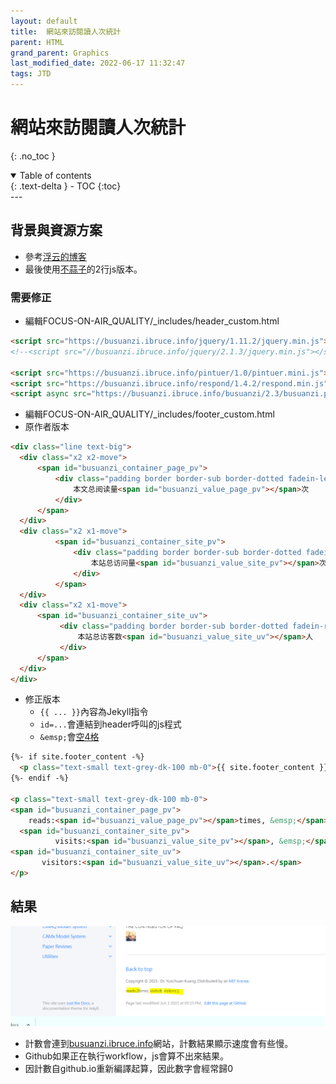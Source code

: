 ```yaml
---
layout: default
title:  網站來訪閱讀人次統計
parent: HTML
grand_parent: Graphics
last_modified_date: 2022-06-17 11:32:47
tags: JTD 
---
```


# 網站來訪閱讀人次統計

{: .no_toc }

<details open markdown="block">
  <summary>
    Table of contents
  </summary>
  {: .text-delta }
- TOC
{:toc}
</details>
---

## 背景與資源方案

- 參考[浮云的博客](https://last2win.com/2020/01/19/GitHub-jekyll-view-counter/)
- 最後使用[不蒜子](https://cloud.tencent.com/developer/article/1669144)的2行js版本。

### 需要修正
- 編輯FOCUS-ON-AIR_QUALITY/_includes/header_custom.html

```html
<script src="https://busuanzi.ibruce.info/jquery/1.11.2/jquery.min.js"></script>
<!--<script src="//busuanzi.ibruce.info/jquery/2.1.3/jquery.min.js"></script>-->

<script src="https://busuanzi.ibruce.info/pintuer/1.0/pintuer.mini.js"></script>
<script src="https://busuanzi.ibruce.info/respond/1.4.2/respond.min.js"></script>
<script async src="https://busuanzi.ibruce.info/busuanzi/2.3/busuanzi.pure.mini.js"></script>

```
- 編輯FOCUS-ON-AIR_QUALITY/_includes/footer_custom.html
- 原作者版本

```html
<div class="line text-big">
  <div class="x2 x2-move">
      <span id="busuanzi_container_page_pv">
          <div class="padding border border-sub border-dotted fadein-left">
              本文总阅读量<span id="busuanzi_value_page_pv"></span>次
          </div>
      </span>
  </div>
  <div class="x2 x1-move">
          <span id="busuanzi_container_site_pv">
              <div class="padding border border-sub border-dotted fadein-bottom">
                  本站总访问量<span id="busuanzi_value_site_pv"></span>次
              </div>
          </span>
  </div>
  <div class="x2 x1-move">
      <span id="busuanzi_container_site_uv">
           <div class="padding border border-sub border-dotted fadein-right">
               本站总访客数<span id="busuanzi_value_site_uv"></span>人
           </div>
      </span>
  </div>
</div>
```
- 修正版本
  - `{{ ... }}`內容為Jekyll指令
  - `id=...`會連結到header呼叫的js程式
  - `&emsp;`會[空4格](https://www.geeksforgeeks.org/how-to-insert-spaces-tabs-in-text-using-html-css/)
```html
{%- if site.footer_content -%}
  <p class="text-small text-grey-dk-100 mb-0">{{ site.footer_content }}</p>
{%- endif -%}

<p class="text-small text-grey-dk-100 mb-0">
<span id="busuanzi_container_page_pv">
    reads:<span id="busuanzi_value_page_pv"></span>times, &emsp;</span>
  <span id="busuanzi_container_site_pv">
          visits:<span id="busuanzi_value_site_pv"></span>, &emsp;</span>
<span id="busuanzi_container_site_uv">
       visitors:<span id="busuanzi_value_site_uv"></span>.</span>
</p>
```
## 結果

![ReadVisitCount](https://github.com/sinotec2/Focus-on-Air-Quality/raw/main/assets/images/ReadVisitCount.PNG)

- 計數會連到[busuanzi.ibruce.info]()網站，計數結果顯示速度會有些慢。
- Github如果正在執行workflow，js會算不出來結果。
- 因計數自github.io重新編譯起算，因此數字會經常歸0

